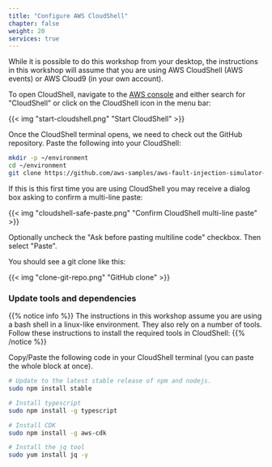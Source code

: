 ```yaml
---
title: "Configure AWS CloudShell"
chapter: false
weight: 20
services: true
---
```


While it is possible to do this workshop from your desktop, the instructions in this workshop will assume that you are using AWS CloudShell (AWS events) or AWS Cloud9 (in your own account). 

To open CloudShell, navigate to the [AWS console](https://console.aws.amazon.com/console/home) and either search for "CloudShell" or click on the CloudShell icon in the menu bar:

{{< img "start-cloudshell.png" "Start CloudShell" >}}

Once the CloudShell terminal opens, we need to check out the GitHub repository. Paste the following into your CloudShell:

```bash
mkdir -p ~/environment
cd ~/environment
git clone https://github.com/aws-samples/aws-fault-injection-simulator-workshop.git
```

If this is this first time you are using CloudShell you may receive a dialog box asking to confirm a multi-line paste:

{{< img "cloudshell-safe-paste.png" "Confirm CloudShell multi-line paste" >}}

Optionally uncheck the "Ask before pasting multiline code" checkbox. Then select "Paste".

You should see a git clone like this:

{{< img "clone-git-repo.png" "GitHub clone" >}}


### Update tools and dependencies

{{% notice info %}}
The instructions in this workshop assume you are using a bash shell in a linux-like environment. They also rely on a number of tools. Follow these instructions to install the required tools in CloudShell:
{{% /notice %}}

Copy/Paste the following code in your CloudShell terminal (you can paste the whole block at once).

```bash
# Update to the latest stable release of npm and nodejs.
sudo npm install stable 

# Install typescript
sudo npm install -g typescript

# Install CDK
sudo npm install -g aws-cdk

# Install the jq tool
sudo yum install jq -y

```
